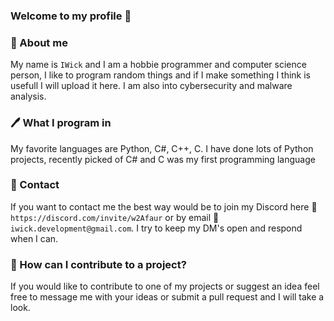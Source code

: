 ### Welcome to my profile 👋

### 📣 About me
My name is `IWick` and I am a hobbie programmer and computer science person, I like to program random things and if I make something I think is usefull I will upload it here. I am also into cybersecurity and malware analysis.

### 🖊 What I program in
My favorite languages are Python, C#, C++, C. I have done lots of Python projects, recently picked of C# and C was my first programming language

### 📩 Contact
If you want to contact me the best way would be to join my Discord here 💬`https://discord.com/invite/w2Afaur` or by email 📨`iwick.development@gmail.com`. I try to keep my DM's open and respond when I can.

### 📌 How can I contribute to a project?
If you would like to contribute to one of my projects or suggest an idea feel free to message me with your ideas or submit a pull request and I will take a look.
